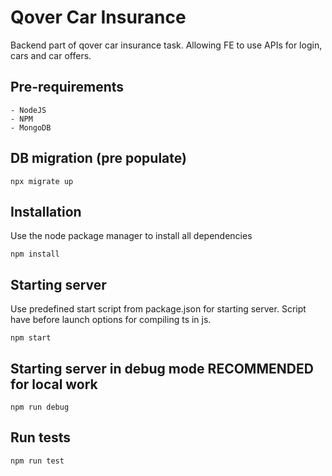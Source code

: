 # Qover Car Insurance

Backend part of qover car insurance task. Allowing FE to use APIs for login, cars and car offers.


## Pre-requirements 

    - NodeJS
    - NPM
    - MongoDB

## DB migration (pre populate)

    npx migrate up

## Installation

Use the node package manager to install all dependencies

    npm install

## Starting server
Use predefined start script from package.json for starting server. Script have before launch options
for compiling ts in js.

    npm start

## Starting server in debug mode RECOMMENDED for local work

    npm run debug

## Run tests

    npm run test
